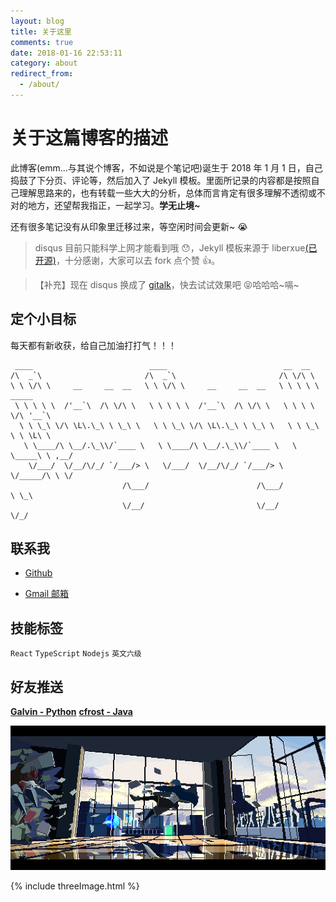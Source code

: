 ```yaml
---
layout: blog
title: 关于这里
comments: true
date: 2018-01-16 22:53:11
category: about
redirect_from:
  - /about/
---
```

# 关于这篇博客的描述

此博客(emm...与其说个博客，不如说是个笔记吧)诞生于 2018 年 1 月 1 日，自己捣鼓了下分页、评论等，然后加入了 Jekyll 模板。里面所记录的内容都是按照自己理解思路来的，也有转载一些大大的分析，总体而言肯定有很多理解不透彻或不对的地方，还望帮我指正，一起学习。**学无止境~**

还有很多笔记没有从印象里迁移过来，等空闲时间会更新~ 😭

> disqus 目前只能科学上网才能看到哦 😯，Jekyll 模板来源于 liberxue[(已开源)](https://github.com/Liberxue/liberxue.github.io)，十分感谢，大家可以去 fork 点个赞 👍。

> 【补充】现在 disqus 换成了 [gitalk](https://github.com/gitalk/gitalk)，快去试试效果吧 😝哈哈哈~嗝~

## 定个小目标

每天都有新收获，给自己加油打打气！！！

```npm
 ____                          ____                          __  __
/\  _`\                       /\  _`\                       /\ \/\ \
\ \ \/\ \     __     __  __   \ \ \/\ \     __     __  __   \ \ \ \ \  _____
 \ \ \ \ \  /'__`\  /\ \/\ \   \ \ \ \ \  /'__`\  /\ \/\ \   \ \ \ \ \/\ '__`\
  \ \ \_\ \/\ \L\.\_\ \ \_\ \   \ \ \_\ \/\ \L\.\_\ \ \_\ \   \ \ \_\ \ \ \L\ \
   \ \____/\ \__/.\_\\/`____ \   \ \____/\ \__/.\_\\/`____ \   \ \_____\ \ ,__/
    \/___/  \/__/\/_/ `/___/> \   \/___/  \/__/\/_/ `/___/> \   \/_____/\ \ \/
                         /\___/                        /\___/            \ \_\
                         \/__/                         \/__/              \/_/
```

## 联系我

* [Github](https://github.com/Tate-Young)

* [Gmail 邮箱](mailto:smd.tate@gmail.com?body=Hi~很高兴认识你)

## 技能标签

``React`` ``TypeScript`` ``Nodejs`` ``英文六级``

## 好友推送

[**Galvin - Python**](https://e-galvin.cn) [**cfrost - Java**](https://cfrost.net)

![Tate & Snow](/style/images/bullettime.gif)

{% include threeImage.html %}
